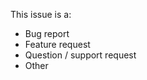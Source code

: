 This issue is a: <!-- delete as appropriate -->

- Bug report
- Feature request
- Question / support request
- Other

<!-- BUG REPORT? – REMOVE THIS LINE

## Expected behavior
I expected...

## Actual behavior
What actually happened was...

## Steps to reproduce behavior
1. First do this...
1. Then this...
1. Then this...

## Link to repository/example of behavior
https://codesandbox.io/s/wwp7n7rr47

BUG REPORT? – REMOVE THIS LINE -->



<!-- FEATURE REQUEST? – REMOVE THIS LINE

## Description
It would be nice if...

FEATURE REQUEST? – REMOVE THIS LINE -->



<!-- QUESTION/SUPPORT REQUEST? – REMOVE THIS LINE

## Description
For some reason I can't get it to work right...

QUESTION/SUPPORT REQUEST? – REMOVE THIS LINE -->
